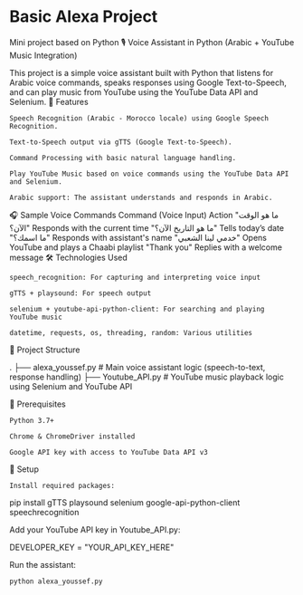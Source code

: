 # Basic Alexa Project
Mini project based on Python
🎙️ Voice Assistant in Python (Arabic + YouTube Music Integration)

This project is a simple voice assistant built with Python that listens for Arabic voice commands, speaks responses using Google Text-to-Speech, and can play music from YouTube using the YouTube Data API and Selenium.
🚀 Features

    Speech Recognition (Arabic - Morocco locale) using Google Speech Recognition.

    Text-to-Speech output via gTTS (Google Text-to-Speech).

    Command Processing with basic natural language handling.

    Play YouTube Music based on voice commands using the YouTube Data API and Selenium.

    Arabic support: The assistant understands and responds in Arabic.

🎧 Sample Voice Commands
Command (Voice Input)	Action
"ما هو الوقت الآن؟"	Responds with the current time
"ما هو التاريخ الآن؟"	Tells today’s date
"ما اسمك؟"	Responds with assistant's name
"خدمي لينا الشعبي"	Opens YouTube and plays a Chaabi playlist
"Thank you"	Replies with a welcome message
🛠️ Technologies Used

    speech_recognition: For capturing and interpreting voice input

    gTTS + playsound: For speech output

    selenium + youtube-api-python-client: For searching and playing YouTube music

    datetime, requests, os, threading, random: Various utilities

📁 Project Structure

.
├── alexa_youssef.py          # Main voice assistant logic (speech-to-text, response handling)
├── Youtube_API.py   # YouTube music playback logic using Selenium and YouTube API

📌 Prerequisites

    Python 3.7+

    Chrome & ChromeDriver installed

    Google API key with access to YouTube Data API v3

🔐 Setup

    Install required packages:

pip install gTTS playsound selenium google-api-python-client speechrecognition

Add your YouTube API key in Youtube_API.py:

DEVELOPER_KEY = "YOUR_API_KEY_HERE"

Run the assistant:

    python alexa_youssef.py


